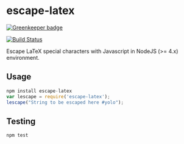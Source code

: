 escape-latex
============

[![Greenkeeper badge](https://badges.greenkeeper.io/dangmai/escape-latex.svg)](https://greenkeeper.io/)

[![Build Status](https://travis-ci.org/dangmai/escape-latex.png)](https://travis-ci.org/dangmai/escape-latex)

Escape LaTeX special characters with Javascript in NodeJS (>= 4.x) environment.

Usage
-----

```javascript
npm install escape-latex
var lescape = require('escape-latex');
lescape("String to be escaped here #yolo");
```

Testing
-------

```
npm test
```
